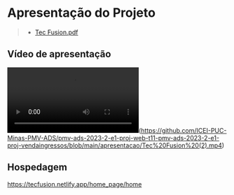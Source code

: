 # Apresentação do Projeto

> - [Tec Fusion.pdf](https://github.com/ICEI-PUC-Minas-PMV-ADS/pmv-ads-2023-2-e1-proj-web-t11-pmv-ads-2023-2-e1-proj-vendaingressos/files/13607950/Tec.Fusion.pdf)


## Vídeo de apresentação

<video src="Tec%20Fusion%20(2).mp4" controls title="Video de apresentação"></video>(https://github.com/ICEI-PUC-Minas-PMV-ADS/pmv-ads-2023-2-e1-proj-web-t11-pmv-ads-2023-2-e1-proj-vendaingressos/blob/main/apresentacao/Tec%20Fusion%20(2).mp4)

## Hospedagem


https://tecfusion.netlify.app/home_page/home